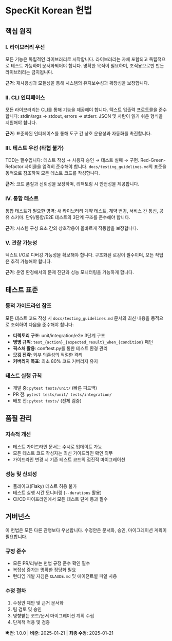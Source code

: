 <!--
Sync Impact Report:
- Version change: [CONSTITUTION_VERSION] → 1.0.0
- Added sections: 테스트 표준, 품질 관리
- Modified principles: All principles defined with test-driven focus
- Templates requiring updates: ✅ constitution.md updated
- Follow-up TODOs: None
-->

# SpecKit Korean 헌법

## 핵심 원칙

### I. 라이브러리 우선
모든 기능은 독립적인 라이브러리로 시작합니다. 라이브러리는 자체 포함되고 독립적으로 테스트 가능하며 문서화되어야 합니다. 명확한 목적이 필요하며, 조직용으로만 만든 라이브러리는 금지됩니다.

**근거**: 재사용성과 모듈성을 통해 시스템의 유지보수성과 확장성을 보장합니다.

### II. CLI 인터페이스
모든 라이브러리는 CLI를 통해 기능을 제공해야 합니다. 텍스트 입출력 프로토콜을 준수합니다: stdin/args → stdout, errors → stderr. JSON 및 사람이 읽기 쉬운 형식을 지원해야 합니다.

**근거**: 표준화된 인터페이스를 통해 도구 간 상호 운용성과 자동화를 촉진합니다.

### III. 테스트 우선 (타협 불가)
TDD는 필수입니다: 테스트 작성 → 사용자 승인 → 테스트 실패 → 구현. Red-Green-Refactor 사이클을 엄격히 준수해야 합니다. `docs/testing_guidelines.md`의 표준을 동적으로 참조하여 모든 테스트 코드를 작성합니다.

**근거**: 코드 품질과 신뢰성을 보장하며, 리팩토링 시 안전성을 제공합니다.

### IV. 통합 테스트
통합 테스트가 필요한 영역: 새 라이브러리 계약 테스트, 계약 변경, 서비스 간 통신, 공유 스키마. 단위/통합/E2E 테스트의 3단계 구조를 준수해야 합니다.

**근거**: 시스템 구성 요소 간의 상호작용이 올바르게 작동함을 보장합니다.

### V. 관찰 가능성
텍스트 I/O로 디버깅 가능성을 확보해야 합니다. 구조화된 로깅이 필수이며, 모든 작업은 추적 가능해야 합니다.

**근거**: 운영 환경에서의 문제 진단과 성능 모니터링을 가능하게 합니다.

## 테스트 표준

### 동적 가이드라인 참조
모든 테스트 코드 작성 시 `docs/testing_guidelines.md` 문서의 최신 내용을 동적으로 조회하여 다음을 준수해야 합니다:

- **디렉토리 구조**: unit/integration/e2e 3단계 구조
- **명명 규칙**: `test_{action}_{expected_result}_when_{condition}` 패턴
- **픽스처 활용**: conftest.py를 통한 테스트 환경 관리
- **모킹 전략**: 외부 의존성의 적절한 격리
- **커버리지 목표**: 최소 80% 코드 커버리지 유지

### 테스트 실행 규칙
- 개발 중: `pytest tests/unit/` (빠른 피드백)
- PR 전: `pytest tests/unit/ tests/integration/`
- 배포 전: `pytest tests/` (전체 검증)

## 품질 관리

### 지속적 개선
- 테스트 가이드라인 문서는 수시로 업데이트 가능
- 모든 테스트 코드 작성자는 최신 가이드라인 확인 의무
- 가이드라인 변경 시 기존 테스트 코드의 점진적 마이그레이션

### 성능 및 신뢰성
- 플레이크(Flaky) 테스트 허용 불가
- 테스트 실행 시간 모니터링 (`--durations` 활용)
- CI/CD 파이프라인에서 모든 테스트 단계 통과 필수

## 거버넌스

이 헌법은 모든 다른 관행보다 우선합니다. 수정안은 문서화, 승인, 마이그레이션 계획이 필요합니다.

### 규정 준수
- 모든 PR/리뷰는 헌법 규정 준수 확인 필수
- 복잡성 증가는 명확한 정당화 필요
- 런타임 개발 지침은 `CLAUDE.md` 및 에이전트별 파일 사용

### 수정 절차
1. 수정안 제안 및 근거 문서화
2. 팀 검토 및 승인
3. 영향받는 코드/문서 마이그레이션 계획 수립
4. 단계적 적용 및 검증

**버전**: 1.0.0 | **비준**: 2025-01-21 | **최종 수정**: 2025-01-21